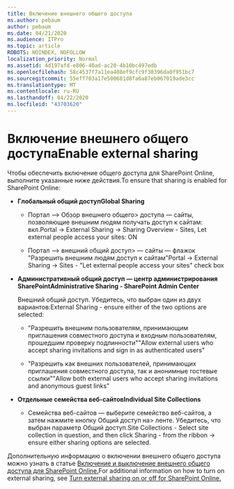 ```yaml
---
title: Включение внешнего общего доступа
ms.author: pebaum
author: pebaum
ms.date: 04/21/2020
ms.audience: ITPro
ms.topic: article
ROBOTS: NOINDEX, NOFOLLOW
localization_priority: Normal
ms.assetid: 4d197afd-e806-40ad-ac20-4b10bc497edb
ms.openlocfilehash: 58c4537f7a11ea408ef9cfc9f30396da0f951bc7
ms.sourcegitcommit: 55eff703a17e500681d8fa6a87eb067019ade3cc
ms.translationtype: MT
ms.contentlocale: ru-RU
ms.lasthandoff: 04/22/2020
ms.locfileid: "43703620"
---
```

# <a name="enable-external-sharing"></a><span data-ttu-id="c4436-102">Включение внешнего общего доступа</span><span class="sxs-lookup"><span data-stu-id="c4436-102">Enable external sharing</span></span>

 <span data-ttu-id="c4436-103">Чтобы обеспечить включение общего доступа для SharePoint Online, выполните указанные ниже действия.</span><span class="sxs-lookup"><span data-stu-id="c4436-103">To ensure that sharing is enabled for SharePoint Online:</span></span>
  
- <span data-ttu-id="c4436-104">**Глобальный общий доступ**</span><span class="sxs-lookup"><span data-stu-id="c4436-104">**Global Sharing**</span></span>
    
  - <span data-ttu-id="c4436-105">Портал —\> Обзор внешнего общего\> доступа — сайты, позволяющие внешним людям получать доступ к сайтам: вкл.</span><span class="sxs-lookup"><span data-stu-id="c4436-105">Portal -\> External Sharing -\> Sharing Overview - Sites, Let external people access your sites: ON</span></span>
    
  - <span data-ttu-id="c4436-106">Портал —\> внешний общий доступ\> — сайты — флажок "Разрешить внешним людям доступ к сайтам"</span><span class="sxs-lookup"><span data-stu-id="c4436-106">Portal -\> External Sharing -\> Sites - "Let external people access your sites" check box</span></span>
    
- <span data-ttu-id="c4436-107">**Административный общий доступ — центр администрирования SharePoint**</span><span class="sxs-lookup"><span data-stu-id="c4436-107">**Administrative Sharing - SharePoint Admin Center**</span></span>
    
    <span data-ttu-id="c4436-108">Внешний общий доступ. Убедитесь, что выбран один из двух вариантов:</span><span class="sxs-lookup"><span data-stu-id="c4436-108">External Sharing - ensure either of the two options are selected:</span></span>
    
  - <span data-ttu-id="c4436-109">"Разрешить внешним пользователям, принимающим приглашения совместного доступа и входным пользователям, прошедшим проверку подлинности"</span><span class="sxs-lookup"><span data-stu-id="c4436-109">"Allow external users who accept sharing invitations and sign in as authenticated users"</span></span>
    
  - <span data-ttu-id="c4436-110">"Разрешить как внешних пользователей, принимающих приглашения совместного доступа, так и анонимные гостевые ссылки"</span><span class="sxs-lookup"><span data-stu-id="c4436-110">"Allow both external users who accept sharing invitations and anonymous guest links"</span></span>
    
- <span data-ttu-id="c4436-111">**Отдельные семейства веб-сайтов**</span><span class="sxs-lookup"><span data-stu-id="c4436-111">**Individual Site Collections**</span></span>
    
  - <span data-ttu-id="c4436-112">Семейства веб-сайтов — выберите семейство веб-сайтов, а затем нажмите кнопку Общий доступ на\> ленте. Убедитесь, что выбран параметр Общий доступ.</span><span class="sxs-lookup"><span data-stu-id="c4436-112">Site Collections - Select site collection in question, and then click Sharing - from the ribbon -\> ensure either sharing options are selected.</span></span>
    
<span data-ttu-id="c4436-113">Дополнительную информацию о включении внешнего общего доступа можно узнать в статье [Включение и выключение внешнего общего доступа для SharePoint Online.](https://go.microsoft.com/fwlink/?linkid=2047681&amp;clcid=0x409)</span><span class="sxs-lookup"><span data-stu-id="c4436-113">For additional information on how to turn on external sharing, see [Turn external sharing on or off for SharePoint Online.](https://go.microsoft.com/fwlink/?linkid=2047681&amp;clcid=0x409)</span></span>
  

